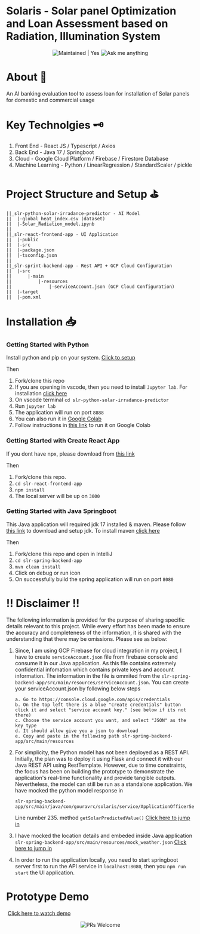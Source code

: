 # Solaris - Solar panel Optimization and Loan Assessment based on Radiation, Illumination System

<p align="center">
<img alt="Maintained | Yes" src="https://img.shields.io/badge/Maintained%3F-yes-green.svg" />
<img alt="Ask me anything" src="https://img.shields.io/badge/Ask%20me-anything-1abc9c.svg" />
</p>

# About 🤷 
An AI banking evaluation tool to assess loan for installation of Solar panels for domestic and commercial usage

#  Key Technolgies 🗝
1. Front End - React JS / Typescript / Axios
2. Back End - Java 17 / Springboot 
3. Cloud - Google Cloud Platform / Firebase / Firestore Database
4. Machine Learning - Python / LinearRegression / StandardScaler / pickle

# Project Structure and Setup ⛳
```
||_slr-python-solar-irradance-predictor - AI Model
||  |-global_heat_index.csv (dataset)
||  |-Solar_Radiation_model.ipynb
||
||_slr-react-frontend-app - UI Application
||  |-public
||  |-src
||  |-package.json
||  |-tsconfig.json
||
||_slr-sprint-backend-app - Rest API + GCP Cloud Configuration
||  |-src
||      |-main
||          |-resources
||              |-serviceAccount.json (GCP Cloud Configuration)
||  |-target
||  |-pom.xml
```
# Installation 📥 

<h3>Getting Started with Python</h3>
Install python and pip on your system. <a href="https://packaging.python.org/en/latest/tutorials/installing-packages">Click to setup</a>

Then
1. Fork/clone this repo
2. If you are opening in vscode, then you need to install `Jupyter lab`. For installation <a href="https://jupyter.org/">click here</a>
3. On vscode terminal ```cd slr-python-solar-irradance-predictor```
4. Run ```jupyter lab```
5. The application will run on port ```8888```
6. You can also run it in [Google Colab](https://colab.research.google.com/)
7. Follow instructions in <a href="https://margaretmz.medium.com/running-jupyter-notebook-with-colab-f4a29a9c7156">this link</a> to run it on Google Colab

<h3>Getting Started with Create React App</h3>
If you dont have npx, please download from <a href="https://medium.com/@maybekatz/introducing-npx-an-npm-package-runner-55f7d4bd282b">this link</a>

Then
1. Fork/clone this repo.
2. ```cd slr-react-frontend-app ```
3. ```npm install```
4.  The local server will be up on ```3000```

<h3>Getting Started with Java Springboot</h3>
This Java application will required jdk 17 installed & maven. Please follow <a href="https://www.oracle.com/in/java/technologies/downloads">this link</a> to download and setup jdk.
To install maven <a href="https://www.javatpoint.com/how-to-install-maven">click here</a>

Then
1. Fork/clone this repo and open in IntelliJ
2. ```cd slr-spring-backend-app ```
3. ```mvn clean install```
4. Click on debug or run icon
5. On successfully build the spring application will run on port ```8080```

# ‼️ Disclaimer ‼️
The following information is provided for the purpose of sharing specific details relevant to this project. While every effort has been made to ensure the accuracy and completeness of the information, it is shared with the understanding that there may be omissions. Please see as below:
1. Since, I am using GCP Firebase for cloud integration in my project, I have to create ```serviceAccount.json``` file from firebase console and consume it in our Java application. As this file contains extremely confidential infomation which contains private keys and account information. The information in the file is ommited from the `slr-spring-backend-app/src/main/resources/serviceAccount.json`. You can create your serviceAccount.json by following below steps
    ```
    a. Go to https://console.cloud.google.com/apis/credentials
    b. On the top left there is a blue "create credentials" button click it and select "service account key." (see below if its not there)
    c. Choose the service account you want, and select "JSON" as the key type
    d. It should allow give you a json to download
    e. Copy and paste in the following path slr-spring-backend-app/src/main/resources
    ```

2. For simplicity, the Python model has not been deployed as a REST API. Initially, the plan was to deploy it using Flask and connect it with our Java REST API using RestTemplate. However, due to time constraints, the focus has been on building the prototype to demonstrate the application's real-time functionality and provide tangible outputs. Nevertheless, the model can still be run as a standalone application. We have mocked the python model response in 

    ```
    slr-spring-backend-app/src/main/java/com/gouravrc/solaris/service/ApplicationOfficerService.java
    ``` 

    Line number 235. method ```getSolarPredictedValue()``` [Click here to jump in](https://github.com/gouravrc/solaris-app/blob/main/slr-spring-backend-app/src/main/java/com/gouravrc/solaris/service/ApplicationOfficerService.java#L235)

3. I have mocked the location details and embeded inside Java application `slr-spring-backend-app/src/main/resources/mock_weather.json` [Click here to jump in](https://github.com/gouravrc/solaris-app/blob/main/slr-spring-backend-app/src/main/resources/mock_weather.json)

4. In order to run the application locally, you need to start springboot server first to run the API service in `localhost:8080`, then you `npm run start` the UI application. 

# Prototype Demo
<img alt="" src="https://i.ibb.co/nPtZvSv/Screenshot-2024-06-01-at-1-11-36-PM.png" />
<a href="https://www.youtube.com/watch?v=iTWEixN87CE">Click here to watch demo</a>

<p align="center">
<img alt="PRs Welcome" src="https://forthebadge.com/images/badges/built-with-love.svg" />
</p>
